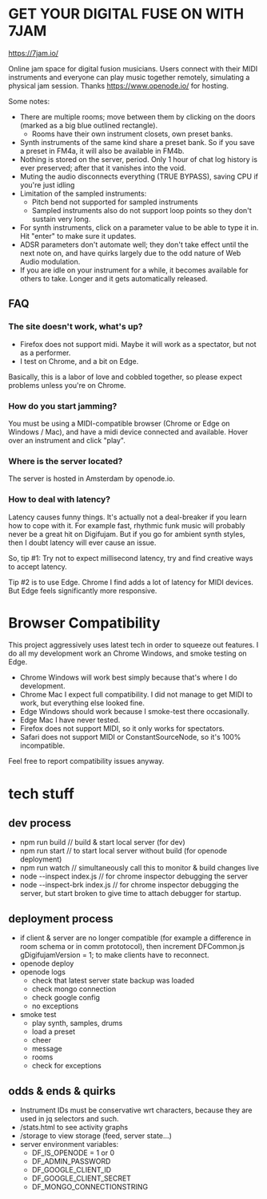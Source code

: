# GET YOUR DIGITAL FUSE ON WITH 7JAM

https://7jam.io/

Online jam space for digital fusion musicians. Users connect with their MIDI instruments and everyone can play music together remotely, simulating a physical jam session. Thanks https://www.openode.io/ for hosting.

Some notes:

- There are multiple rooms; move between them by clicking on the doors (marked as a big blue outlined rectangle).
  - Rooms have their own instrument closets, own preset banks.
- Synth instruments of the same kind share a preset bank. So if you save a preset in FM4a, it will also be available in FM4b.
- Nothing is stored on the server, period. Only 1 hour of chat log history is ever preserved; after that it vanishes into the void.
- Muting the audio disconnects everything (TRUE BYPASS), saving CPU if you're just idling
- Limitation of the sampled instruments:
  - Pitch bend not supported for sampled instruments
  - Sampled instruments also do not support loop points so they don't sustain very long.
- For synth instruments, click on a parameter value to be able to type it in. Hit "enter" to make sure it updates.
- ADSR parameters don't automate well; they don't take effect until the next note on, and have quirks largely due to the odd nature of Web Audio modulation.
- If you are idle on your instrument for a while, it becomes available for others to take. Longer and it gets automatically released.

## FAQ

### The site doesn't work, what's up?

- Firefox does not support midi. Maybe it will work as a spectator, but not as a performer.
- I test on Chrome, and a bit on Edge.

Basically, this is a labor of love and cobbled together, so please expect problems unless you're on Chrome.

### How do you start jamming?

You must be using a MIDI-compatible browser (Chrome or Edge on Windows / Mac), and have a midi device connected and available. Hover over an instrument and click "play".

### Where is the server located?

The server is hosted in Amsterdam by openode.io.

### How to deal with latency?

Latency causes funny things. It's actually not a deal-breaker if you learn how to cope with it. For example fast, rhythmic funk music will probably never be a great hit on Digifujam. But if you go for ambient synth styles, then I doubt latency will ever cause an issue.

So, tip #1: Try not to expect millisecond latency, try and find creative ways to accept latency.

Tip #2 is to use Edge. Chrome I find adds a lot of latency for MIDI devices. But Edge feels significantly more responsive.


# Browser Compatibility
This project aggressively uses latest tech in order to squeeze out features. I do all my development work an Chrome Windows, and smoke testing on Edge.

- Chrome Windows will work best simply because that's where I do development.
- Chrome Mac I expect full compatibility. I did not manage to get MIDI to work, but everything else looked fine.
- Edge Windows should work because I smoke-test there occasionally.
- Edge Mac I have never tested.
- Firefox does not support MIDI, so it only works for spectators.
- Safari does not support MIDI or ConstantSourceNode, so it's 100% incompatible.

Feel free to report compatibility issues anyway.

# tech stuff

## dev process

- npm run build // build & start local server (for dev)
- npm run start // to start local server without build (for openode deployment)
- npm run watch // simultaneously call this to monitor & build changes live
- node --inspect index.js // for chrome inspector debugging the server
- node --inspect-brk index.js // for chrome inspector debugging the server, but start broken to give time to attach debugger for startup.

## deployment process

- if client & server are no longer compatible (for example a difference in room schema or in comm prototocol), then increment DFCommon.js  gDigifujamVersion = 1; to make clients have to reconnect.
- openode deploy
- openode logs
  - check that latest server state backup was loaded
  - check mongo connection
  - check google config
  - no exceptions
- smoke test
  - play synth, samples, drums
  - load a preset
  - cheer
  - message
  - rooms
  - check for exceptions

## odds & ends & quirks

- Instrument IDs must be conservative wrt characters, because they are used in jq selectors and such.
- /stats.html to see activity graphs
- /storage to view storage (feed, server state...)
- server environment variables:
  - DF_IS_OPENODE = 1 or 0
  - DF_ADMIN_PASSWORD
  - DF_GOOGLE_CLIENT_ID
  - DF_GOOGLE_CLIENT_SECRET
  - DF_MONGO_CONNECTIONSTRING

